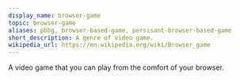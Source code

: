 ```yaml
---
display_name: browser-game
topic: browser-game
aliases: pbbg, browser-based-game, persisant-browser-based-game
short_description: A genre of video game.
wikipedia_url: https://en.wikipedia.org/wiki/Browser_game
---
```

A video game that you can play from the comfort of your browser.